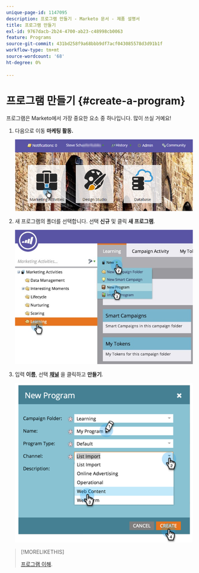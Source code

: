 ```yaml
---
unique-page-id: 1147095
description: 프로그램 만들기 - Marketo 문서 - 제품 설명서
title: 프로그램 만들기
exl-id: 9767dacb-2b24-4700-ab23-c48998cb0063
feature: Programs
source-git-commit: 431bd258f9a68bbb9df7acf043085578d3d91b1f
workflow-type: tm+mt
source-wordcount: '68'
ht-degree: 0%

---
```


# 프로그램 만들기 {#create-a-program}

프로그램은 Marketo에서 가장 중요한 요소 중 하나입니다. 많이 쓰실 거예요!

1. 다음으로 이동 **마케팅 활동.**

   ![](assets/login-marketing-activities.png)

1. 새 프로그램의 폴더를 선택합니다. 선택 **신규** 및 클릭 **새 프로그램**.

   ![](assets/leadlifecycle.jpg)

1. 입력 **이름**, 선택 **[채널](https://docs.marketo.com/display/DOCS/Create+a+Program+Channel)** 을 클릭하고 **만들기**.

   ![](assets/image2015-2-5-16-3a33-3a23.png)

>[!MORELIKETHIS]
>
>[프로그램 이해](/help/marketo/product-docs/core-marketo-concepts/programs/creating-programs/understanding-programs.md).
